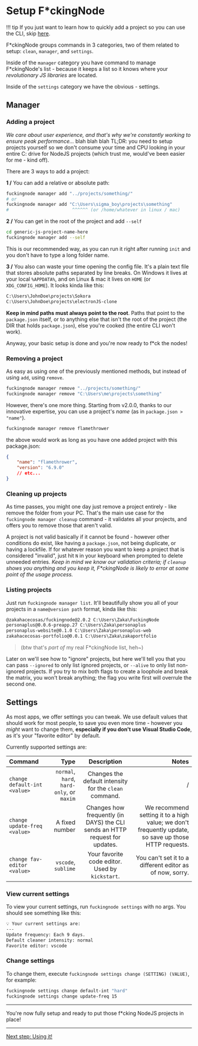 # Setup F\*ckingNode

!!! tip
    If you just want to learn how to quickly add a project so you can use the CLI, skip [here](#adding-a-project).

F\*ckingNode groups commands in 3 categories, two of them related to setup: `clean`, `manager`, and `settings`.

Inside of the `manager` category you have command to manage F\*ckingNode's list - because it keeps a list so it knows where your _revolutionary JS libraries_ are located.

Inside of the `settings` category we have the obvious - settings.

## Manager

### Adding a project

_We care about user experience, and that's why we're constantly working to ensure peak performance..._ blah blah blah TL;DR: you need to setup projects yourself so we don't consume your time and CPU looking in your entire C: drive for NodeJS projects (which trust me, would've been easier for me - kind off).

There are 3 ways to add a project:

**1 /** You can add a relative or absolute path:

```bash
fuckingnode manager add "../projects/something/"
# or
fuckingnode manager add "C:\Users\sigma_boy\projects\something"
#                        ^^^^^^ (or /home/whatever in linux / mac)
```

**2 /** You can get in the root of the project and add `--self`

```bash
cd generic-js-project-name-here
fuckingnode manager add --self
```

This is our recommended way, as you can run it right after running `init` and you don't have to type a long folder name.

**3 /** You also can waste your time opening the config file. It's a plain text file that stores absolute paths separated by line breaks. On Windows it lives at your local `%APPDATA%`, and on Linux & mac it lives on `HOME` (or `XDG_CONFIG_HOME`). It looks kinda like this:

```txt title="fuckingnode-motherfuckers.txt" linenums="1"
C:\Users\JohnDoe\projects\Sokora
C:\Users\JohnDoe\projects\electronJS-clone
```

**Keep in mind paths must always point to the root**. Paths that point to the `package.json` itself, or to anything else that isn't the root of the project (the DIR that holds `package.json`), else you're cooked (the entire CLI won't work).

Anyway, your basic setup is done and you're now ready to f*ck the nodes!

### Removing a project

As easy as using one of the previously mentioned methods, but instead of using `add`, using `remove`.

```bash
fuckingnode manager remove "../projects/something/"
fuckingnode manager remove "C:\Users\me\projects\something"
```

However, there's one more thing. Starting from v2.0.0, thanks to our innovative expertise, you can use a project's _name_ (as in `package.json > "name"`).

```bash
fuckingnode manager remove flamethrower
```

the above would work as long as you have one added project with this package.json:

```json title="package.json" linenums="1"
{
    "name": "flamethrower",
    "version": "6.9.0"
    // etc...
}
```

### Cleaning up projects

As time passes, you might one day just remove a project entirely - like remove the folder from your PC. That's the main use case for the `fuckingnode manager cleanup` command - it validates all your projects, and offers you to remove those that aren't valid.

A project is not valid basically if it cannot be found - however other conditions do exist, like having a `package.json`, not being duplicate, or having a lockfile. If for whatever reason you want to keep a project that is considered "invalid", just hit `N` in your keyboard when prompted to delete unneeded entries. _Keep in mind we know our validation criteria; if `cleanup` shows you anything and you keep it, F\*ckingNode is likely to error at some point of the usage process._

### Listing projects

Just run `fuckingnode manager list`. It'll beautifully show you all of your projects in a `name@version path` format, kinda like this:

```txt
@zakahacecosas/fuckingnode@2.0.2 C:\Users\Zaka\FuckingNode
personaplus@0.0.6-preapp.27 C:\Users\Zaka\personaplus
personaplus-website@0.1.0 C:\Users\Zaka\personaplus-web
zakahacecosas-portfolio@0.0.1 C:\Users\Zaka\zakaportfolio
```

> (btw that's _part of_ my real F*ckingNode list, heh~)

Later on we'll see how to "ignore" projects, but here we'll tell you that you can pass `--ignored` to only list ignored projects, or `--alive` to only list non-ignored projects. If you try to mix both flags to create a loophole and break the matrix, you won't break anything; the flag you write first will overrule the second one.

## Settings

As most apps, we offer settings you can tweak. We use default values that should work for most people, to save you even more time - however you _might_ want to change them, **especially if you don't use Visual Studio Code**, as it's your "favorite editor" by default.

Currently supported settings are:

| Command | Type | Description | Notes |
| :--- | ---: | :--: | ---: |
| `change default-int <value>` | `normal`, `hard`, `hard-only`, or `maxim` | Changes the default intensity for the `clean` command. | / |
| `change update-freq <value>` | A fixed number | Changes how frequently (in DAYS) the CLI sends an HTTP request for updates. | We recommend setting it to a high value; we don't frequently update, so save up those HTTP requests. |
| `change fav-editor <value>` | `vscode`, `sublime` | Your favorite code editor. Used by `kickstart`. | You can't set it to a different editor as of now, sorry. |

### View current settings

To view your current settings, run `fuckingnode settings` with no args. You should see something like this:

```bash
💡 Your current settings are:
---
Update frequency: Each 9 days.
Default cleaner intensity: normal
Favorite editor: vscode
```

### Change settings

To change them, execute `fuckingnode settings change (SETTING) (VALUE)`, for example:

```bash
fuckingnode settings change default-int "hard"
fuckingnode settings change update-freq 15
```

---

You're now fully setup and ready to put those f*cking NodeJS projects in place!

---

[Next step: Using it!](basic-usage.md)
